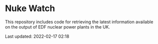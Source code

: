 # Nuke Watch

This repository includes code for retrieving the latest information available on the output of EDF nuclear power plants in the UK.

Last updated: 2022-02-17 02:18